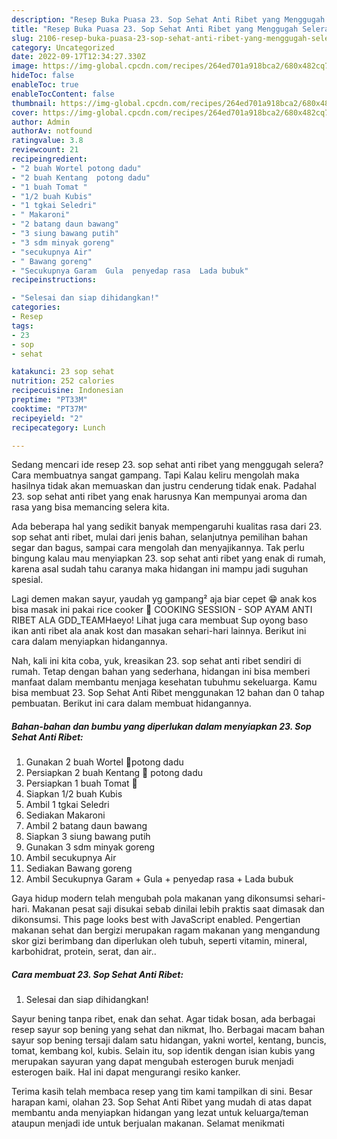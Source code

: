 ```yaml
---
description: "Resep Buka Puasa 23. Sop Sehat Anti Ribet yang Menggugah Selera "
title: "Resep Buka Puasa 23. Sop Sehat Anti Ribet yang Menggugah Selera "
slug: 2106-resep-buka-puasa-23-sop-sehat-anti-ribet-yang-menggugah-selera
category: Uncategorized
date: 2022-09-17T12:34:27.330Z
image: https://img-global.cpcdn.com/recipes/264ed701a918bca2/680x482cq70/23-sop-sehat-anti-ribet-foto-resep-utama.jpg
hideToc: false
enableToc: true
enableTocContent: false
thumbnail: https://img-global.cpcdn.com/recipes/264ed701a918bca2/680x482cq70/23-sop-sehat-anti-ribet-foto-resep-utama.jpg
cover: https://img-global.cpcdn.com/recipes/264ed701a918bca2/680x482cq70/23-sop-sehat-anti-ribet-foto-resep-utama.jpg
author: Admin
authorAv: notfound
ratingvalue: 3.8
reviewcount: 21
recipeingredient:
- "2 buah Wortel potong dadu"
- "2 buah Kentang  potong dadu"
- "1 buah Tomat "
- "1/2 buah Kubis"
- "1 tgkai Seledri"
- " Makaroni"
- "2 batang daun bawang"
- "3 siung bawang putih"
- "3 sdm minyak goreng"
- "secukupnya Air"
- " Bawang goreng"
- "Secukupnya Garam  Gula  penyedap rasa  Lada bubuk"
recipeinstructions:

- "Selesai dan siap dihidangkan!"
categories:
- Resep
tags:
- 23
- sop
- sehat

katakunci: 23 sop sehat 
nutrition: 252 calories
recipecuisine: Indonesian
preptime: "PT33M"
cooktime: "PT37M"
recipeyield: "2"
recipecategory: Lunch

---
```



Sedang mencari ide resep 23. sop sehat anti ribet yang menggugah selera? Cara membuatnya sangat gampang. Tapi Kalau keliru mengolah maka hasilnya tidak akan memuaskan dan justru cenderung tidak enak. Padahal 23. sop sehat anti ribet yang enak harusnya Kan mempunyai aroma dan rasa yang bisa memancing selera kita.


Ada beberapa hal yang sedikit banyak mempengaruhi kualitas rasa dari 23. sop sehat anti ribet, mulai dari jenis bahan, selanjutnya pemilihan bahan segar dan bagus, sampai cara mengolah dan menyajikannya. Tak perlu bingung kalau mau menyiapkan 23. sop sehat anti ribet yang enak di rumah, karena asal sudah tahu caranya maka hidangan ini mampu jadi suguhan spesial.

Lagi demen makan sayur, yaudah yg gampang² aja biar cepet 😁 anak kos bisa masak ini pakai rice cooker 🌟 COOKING SESSION - SOP AYAM ANTI RIBET ALA GDD_TEAMHaeyo! Lihat juga cara membuat Sup oyong baso ikan anti ribet ala anak kost dan masakan sehari-hari lainnya. Berikut ini cara dalam menyiapkan hidangannya.


Nah, kali ini kita coba, yuk, kreasikan 23. sop sehat anti ribet sendiri di rumah. Tetap dengan bahan yang sederhana, hidangan ini bisa memberi manfaat dalam membantu menjaga kesehatan tubuhmu sekeluarga. Kamu bisa membuat 23. Sop Sehat Anti Ribet menggunakan 12 bahan dan 0 tahap pembuatan. Berikut ini cara dalam membuat hidangannya.

<!--inarticleads1-->

##### Bahan-bahan dan bumbu yang diperlukan dalam menyiapkan 23. Sop Sehat Anti Ribet:

1. Gunakan 2 buah Wortel 🥕potong dadu
1. Persiapkan 2 buah Kentang 🥔 potong dadu
1. Persiapkan 1 buah Tomat 🍅
1. Siapkan 1/2 buah Kubis
1. Ambil 1 tgkai Seledri
1. Sediakan  Makaroni
1. Ambil 2 batang daun bawang
1. Siapkan 3 siung bawang putih
1. Gunakan 3 sdm minyak goreng
1. Ambil secukupnya Air
1. Sediakan  Bawang goreng
1. Ambil Secukupnya Garam + Gula + penyedap rasa + Lada bubuk


Gaya hidup modern telah mengubah pola makanan yang dikonsumsi sehari-hari. Makanan pesat saji disukai sebab dinilai lebih praktis saat dimasak dan dikonsumsi. This page looks best with JavaScript enabled. Pengertian makanan sehat dan bergizi merupakan ragam makanan yang mengandung skor gizi berimbang dan diperlukan oleh tubuh, seperti vitamin, mineral, karbohidrat, protein, serat, dan air.. 

<!--inarticleads2-->

##### Cara membuat 23. Sop Sehat Anti Ribet:


1. Selesai dan siap dihidangkan!

Sayur bening tanpa ribet, enak dan sehat. Agar tidak bosan, ada berbagai resep sayur sop bening yang sehat dan nikmat, lho. Berbagai macam bahan sayur sop bening tersaji dalam satu hidangan, yakni wortel, kentang, buncis, tomat, kembang kol, kubis. Selain itu, sop identik dengan isian kubis yang merupakan sayuran yang dapat mengubah esterogen buruk menjadi esterogen baik. Hal ini dapat mengurangi resiko kanker. 

Terima kasih telah membaca resep yang tim kami tampilkan di sini. Besar harapan kami, olahan 23. Sop Sehat Anti Ribet yang mudah di atas dapat membantu anda menyiapkan hidangan yang lezat untuk keluarga/teman ataupun menjadi ide untuk berjualan makanan. Selamat menikmati
